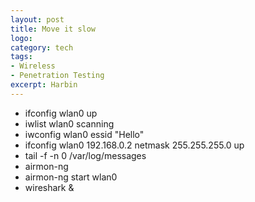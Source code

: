 ```yaml
---
layout: post
title: Move it slow
logo:
category: tech
tags: 
- Wireless
- Penetration Testing
excerpt: Harbin
---
```


- ifconfig wlan0 up    
- iwlist wlan0 scanning    
- iwconfig wlan0 essid "Hello"
- ifconfig wlan0 192.168.0.2 netmask 255.255.255.0 up
- tail -f -n 0 /var/log/messages
- airmon-ng 
- airmon-ng start wlan0
- wireshark &
